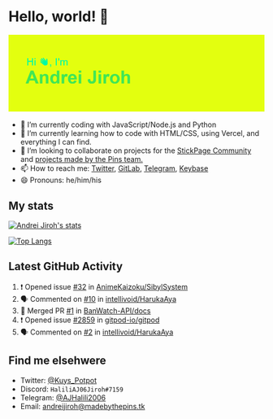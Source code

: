 # Hello, world! 👋

![](https://raw.githubusercontent.com/AndreiJirohHaliliDev2006/AndreiJirohHaliliDev2006/master/header.png)

- 🔭 I’m currently coding with JavaScript/Node.js and Python
- 🌱 I’m currently learning how to code with HTML/CSS, using Vercel, and everything I can find.
- 👯 I’m looking to collaborate on projects for the [StickPage Community](https://github.com/StickPage-Community) and [projects made by the Pins team.](https://github.com/MadeByThePinsHub)
- 📫 How to reach me: [Twitter](https://twitter.com/Kuys_Potpot), [GitLab](https://www.gitlab.com/AndreiJirohHaliliDev2006), [Telegram](https://t.me/AJHalili2006), [Keybase](https://keybase.io/ajhalilidev06)
- 😄 Pronouns: he/him/his

## My stats

[![Andrei Jiroh's stats](https://gh-readme-stats-thepinsteam.vercel.app/api?username=AndreiJirohHaliliDev2006&count_private=true&include_all_commits=true)](https://github.com/anuraghazra/github-readme-stats)

[![Top Langs](https://gh-readme-stats-thepinsteam.vercel.app/api/top-langs/?username=AndreiJirohHaliliDev2006&layout=compact)](https://github.com/anuraghazra/github-readme-stats)

## Latest GitHub Activity

<!--START_SECTION:activity-->
1. ❗️ Opened issue [#32](https://github.com/AnimeKaizoku/SibylSystem/issues/32) in [AnimeKaizoku/SibylSystem](https://github.com/AnimeKaizoku/SibylSystem)
2. 🗣 Commented on [#10](https://github.com/intellivoid/HarukaAya/issues/10) in [intellivoid/HarukaAya](https://github.com/intellivoid/HarukaAya)
3. 🎉 Merged PR [#1](https://github.com/BanWatch-API/docs/pull/1) in [BanWatch-API/docs](https://github.com/BanWatch-API/docs)
4. ❗️ Opened issue [#2859](https://github.com/gitpod-io/gitpod/issues/2859) in [gitpod-io/gitpod](https://github.com/gitpod-io/gitpod)
5. 🗣 Commented on [#2](https://github.com/intellivoid/HarukaAya/issues/2) in [intellivoid/HarukaAya](https://github.com/intellivoid/HarukaAya)
<!--END_SECTION:activity-->

## Find me elsehwere

* Twitter: [@Kuys_Potpot](https://twitter.com)
* Discord: `HaliliAJ06Jiroh#7159`
* Telegram: [@AJHalili2006](https://telegram.dog/AJHalili2006)
* Email: <andreijiroh@madebythepins.tk>
